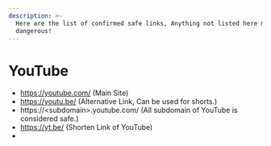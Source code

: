 ```yaml
---
description: >-
  Here are the list of confirmed safe links, Anything not listed here might be
  dangerous!
---
```


# YouTube

* https://youtube.com/ (Main Site)
* https://youtu.be/ (Alternative Link, Can be used for shorts.)
* https://\<subdomain>.youtube.com/ (All subdomain of YouTube is considered safe.)
* https://yt.be/ (Shorten Link of YouTube)
*
